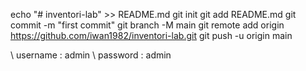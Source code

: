 echo "# inventori-lab" >> README.md
git init
git add README.md
git commit -m "first commit"
git branch -M main
git remote add origin https://github.com/iwan1982/inventori-lab.git
git push -u origin main

\\ username : admin
\\ password : admin
